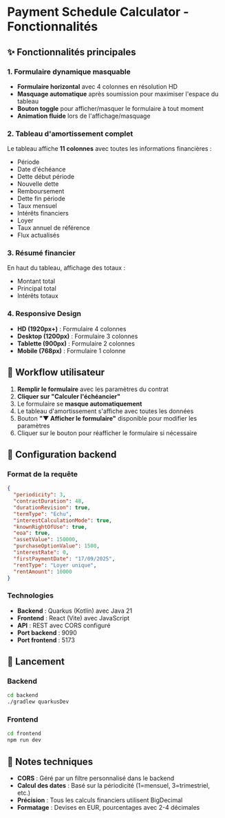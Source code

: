 # Payment Schedule Calculator - Fonctionnalités

## ✨ Fonctionnalités principales

### 1. Formulaire dynamique masquable
- **Formulaire horizontal** avec 4 colonnes en résolution HD
- **Masquage automatique** après soumission pour maximiser l'espace du tableau
- **Bouton toggle** pour afficher/masquer le formulaire à tout moment
- **Animation fluide** lors de l'affichage/masquage

### 2. Tableau d'amortissement complet
Le tableau affiche **11 colonnes** avec toutes les informations financières :
- Période
- Date d'échéance
- Dette début période
- Nouvelle dette
- Remboursement
- Dette fin période
- Taux mensuel
- Intérêts financiers
- Loyer
- Taux annuel de référence
- Flux actualisés

### 3. Résumé financier
En haut du tableau, affichage des totaux :
- Montant total
- Principal total
- Intérêts totaux

### 4. Responsive Design
- **HD (1920px+)** : Formulaire 4 colonnes
- **Desktop (1200px)** : Formulaire 3 colonnes
- **Tablette (900px)** : Formulaire 2 colonnes
- **Mobile (768px)** : Formulaire 1 colonne

## 🎯 Workflow utilisateur

1. **Remplir le formulaire** avec les paramètres du contrat
2. **Cliquer sur "Calculer l'échéancier"**
3. Le formulaire se **masque automatiquement**
4. Le tableau d'amortissement s'affiche avec toutes les données
5. Bouton **"▼ Afficher le formulaire"** disponible pour modifier les paramètres
6. Cliquer sur le bouton pour réafficher le formulaire si nécessaire

## 🔧 Configuration backend

### Format de la requête
```json
{
  "periodicity": 3,
  "contractDuration": 48,
  "durationRevision": true,
  "termType": "Echu",
  "interestCalculationMode": true,
  "knownRightOfUse": true,
  "eoa": true,
  "assetValue": 150000,
  "purchaseOptionValue": 1500,
  "interestRate": 0,
  "firstPaymentDate": "17/09/2025",
  "rentType": "Loyer unique",
  "rentAmount": 10000
}
```

### Technologies
- **Backend** : Quarkus (Kotlin) avec Java 21
- **Frontend** : React (Vite) avec JavaScript
- **API** : REST avec CORS configuré
- **Port backend** : 9090
- **Port frontend** : 5173

## 🚀 Lancement

### Backend
```bash
cd backend
./gradlew quarkusDev
```

### Frontend
```bash
cd frontend
npm run dev
```

## 📝 Notes techniques

- **CORS** : Géré par un filtre personnalisé dans le backend
- **Calcul des dates** : Basé sur la périodicité (1=mensuel, 3=trimestriel, etc.)
- **Précision** : Tous les calculs financiers utilisent BigDecimal
- **Formatage** : Devises en EUR, pourcentages avec 2-4 décimales

